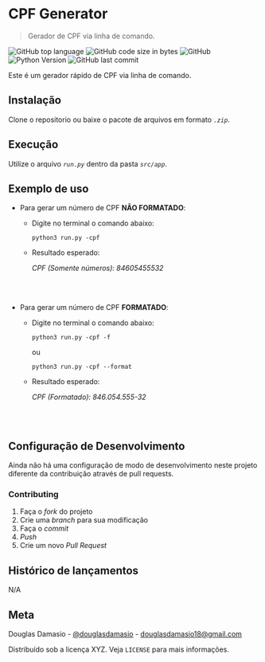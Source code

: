 # CPF Generator
> Gerador de CPF via linha de comando.

![GitHub top language](https://img.shields.io/github/languages/top/douglasdamasio/cpfGenerator)
![GitHub code size in bytes](https://img.shields.io/github/languages/code-size/douglasdamasio/cpfGenerator)
![GitHub](https://img.shields.io/github/license/douglasdamasio/cpfGenerator)
![Python Version](https://img.shields.io/badge/python-3.8.2-blue)
![GitHub last commit](https://img.shields.io/github/last-commit/douglasdamasio/cpfGenerator)

Este é um gerador rápido de CPF via linha de comando.

## Instalação 

Clone o repositorio ou baixe o pacote de arquivos em formato *`.zip`*.

## Execução
Utilize o arquivo *`run.py`* dentro da pasta *`src/app`*.

## Exemplo de uso
 - Para gerar um número de CPF **NÃO FORMATADO**:
    - Digite no terminal o comando abaixo:

        ```python3 run.py -cpf```
    
    - Resultado esperado:

        *CPF (Somente números): 84605455532*
<br />
<br />

 - Para gerar um número de CPF **FORMATADO**:
    - Digite no terminal o comando abaixo:

        ```python3 run.py -cpf -f``` 

        ou
        
        ```python3 run.py -cpf --format```


    - Resultado esperado:

        *CPF (Formatado): 846.054.555-32*
<br />
<br />

## Configuração de Desenvolvimento
Ainda não há uma configuração de modo de desenvolvimento neste projeto diferente da contribuição através de pull requests.

### Contributing

1. Faça o _fork_ do projeto
2. Crie uma _branch_ para sua modificação
3. Faça o _commit_
4. _Push_
5. Crie um novo _Pull Request_

## Histórico de lançamentos
N/A

## Meta
Douglas Damasio - [@douglasdamasio](https://twitter.com/douglasdamasio) - douglasdamasio18@gmail.com

Distribuído sob a licença XYZ. Veja `LICENSE` para mais informações.

